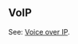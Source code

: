 ## VoIP

<p class="c8"><span>See: </span><span class="c2"><a class="c3" href="#h.k9c3o28fbg3b">Voice over IP</a></span><span class="c0">.</span></p>

